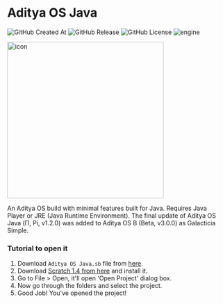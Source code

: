 # Aditya OS Java

<img alt="GitHub Created At" src="https://img.shields.io/github/created-at/AbhyudayadityaStudios/Aditya-OS-Java?color=%238a2be2&style=for-the-badge"> <img alt="GitHub Release" src="https://img.shields.io/github/v/release/AbhyudayadityaStudios/Aditya-OS-Java?color=%23a9e43a&style=for-the-badge"> <img alt="GitHub License" src="https://img.shields.io/github/license/AbhyudayadityaStudios/Aditya-OS-Java?color=blue&style=for-the-badge"> <img alt="engine" src="https://img.shields.io/badge/engine-Scratch 1.4-orange?style=for-the-badge">

<img src="https://github.com/AdityaOS/Aditya-OS-Java/blob/master/.github/logo.png" alt="icon" width="360">

An Aditya OS build with minimal features built for Java. Requires Java Player or JRE (Java Runtime Environment). The final update of Aditya OS Java (Π, Pi, v1.2.0) was added to Aditya OS B (Beta, v3.0.0) as Galacticia Simple.

### Tutorial to open it

1. Download `Aditya OS Java.sb` file from [here](https://github.com/AdityaOS/Aditya-OS-Java/blob/master/Aditya%20OS%20Java.sb).
2. Download [Scratch 1.4 from here](https://scratch.mit.edu/scratch_1.4) and install it.
3. Go to File > Open, it'll open 'Open Project' dialog box.
4. Now go through the folders and select the project.
5. Good Job! You've opened the project!
